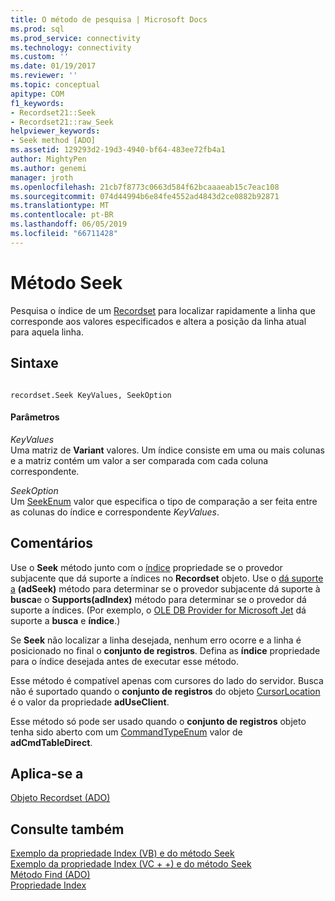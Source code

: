 ```yaml
---
title: O método de pesquisa | Microsoft Docs
ms.prod: sql
ms.prod_service: connectivity
ms.technology: connectivity
ms.custom: ''
ms.date: 01/19/2017
ms.reviewer: ''
ms.topic: conceptual
apitype: COM
f1_keywords:
- Recordset21::Seek
- Recordset21::raw_Seek
helpviewer_keywords:
- Seek method [ADO]
ms.assetid: 129293d2-19d3-4940-bf64-483ee72fb4a1
author: MightyPen
ms.author: genemi
manager: jroth
ms.openlocfilehash: 21cb7f8773c0663d584f62bcaaaeab15c7eac108
ms.sourcegitcommit: 074d44994b6e84fe4552ad4843d2ce0882b92871
ms.translationtype: MT
ms.contentlocale: pt-BR
ms.lasthandoff: 06/05/2019
ms.locfileid: "66711428"
---
```

# <a name="seek-method"></a>Método Seek
Pesquisa o índice de um [Recordset](../../../ado/reference/ado-api/recordset-object-ado.md) para localizar rapidamente a linha que corresponde aos valores especificados e altera a posição da linha atual para aquela linha.  
  
## <a name="syntax"></a>Sintaxe  
  
```  
  
recordset.Seek KeyValues, SeekOption  
```  
  
#### <a name="parameters"></a>Parâmetros  
 *KeyValues*  
 Uma matriz de **Variant** valores. Um índice consiste em uma ou mais colunas e a matriz contém um valor a ser comparada com cada coluna correspondente.  
  
 *SeekOption*  
 Um [SeekEnum](../../../ado/reference/ado-api/seekenum.md) valor que especifica o tipo de comparação a ser feita entre as colunas do índice e correspondente *KeyValues*.  
  
## <a name="remarks"></a>Comentários  
 Use o **Seek** método junto com o [índice](../../../ado/reference/ado-api/index-property.md) propriedade se o provedor subjacente que dá suporte a índices no **Recordset** objeto. Use o [dá suporte a](../../../ado/reference/ado-api/supports-method.md) **(adSeek)** método para determinar se o provedor subjacente dá suporte à **busca**e o **Supports(adIndex)** método para determinar se o provedor dá suporte a índices. (Por exemplo, o [OLE DB Provider for Microsoft Jet](../../../ado/guide/appendixes/microsoft-ole-db-provider-for-microsoft-jet.md) dá suporte a **busca** e **índice**.)  
  
 Se **Seek** não localizar a linha desejada, nenhum erro ocorre e a linha é posicionado no final o **conjunto de registros**. Defina as **índice** propriedade para o índice desejada antes de executar esse método.  
  
 Esse método é compatível apenas com cursores do lado do servidor. Busca não é suportado quando o **conjunto de registros** do objeto [CursorLocation](../../../ado/reference/ado-api/cursorlocation-property-ado.md) é o valor da propriedade **adUseClient**.  
  
 Esse método só pode ser usado quando o **conjunto de registros** objeto tenha sido aberto com um [CommandTypeEnum](../../../ado/reference/ado-api/commandtypeenum.md) valor de **adCmdTableDirect**.  
  
## <a name="applies-to"></a>Aplica-se a  
 [Objeto Recordset (ADO)](../../../ado/reference/ado-api/recordset-object-ado.md)  
  
## <a name="see-also"></a>Consulte também  
 [Exemplo da propriedade Index (VB) e do método Seek](../../../ado/reference/ado-api/seek-method-and-index-property-example-vb.md)   
 [Exemplo da propriedade Index (VC + +) e do método Seek](../../../ado/reference/ado-api/seek-method-and-index-property-example-vc.md)   
 [Método Find (ADO)](../../../ado/reference/ado-api/find-method-ado.md)   
 [Propriedade Index](../../../ado/reference/ado-api/index-property.md)
